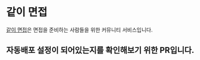 # 같이 면접

[같이 면접](https://gachi-interview.vercel.app/)은 면접을 준비하는 사람들을 위한 커뮤니티 서비스입니다.

## 자동배포 설정이 되어있는지를 확인해보기 위한 PR입니다.
